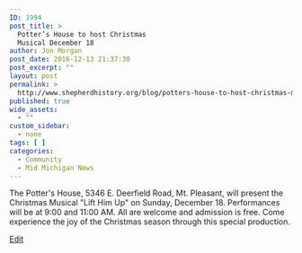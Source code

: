 ```yaml
---
ID: 1994
post_title: >
  Potter’s House to host Christmas
  Musical December 18
author: Jon Morgan
post_date: 2016-12-13 21:37:30
post_excerpt: ""
layout: post
permalink: >
  http://www.shepherdhistory.org/blog/potters-house-to-host-christmas-musical-december-18/
published: true
wide_assets:
  - ""
custom_sidebar:
  - none
tags: [ ]
categories:
  - Community
  - Mid Michigan News
---
```

The Potter's House, 5346 E. Deerfield Road, Mt. Pleasant, will present the Christmas Musical "Lift Him Up" on Sunday, December 18. Performances will be at 9:00 and 11:00 AM. All are welcome and admission is free. Come experience the joy of the Christmas season through this special production.

[Edit](https://docs.google.com/document/d/1__ovymddOp5As_dNVvYXWSUd_ukOjAHpt9mES05X6tc/edit?usp=sharing)
